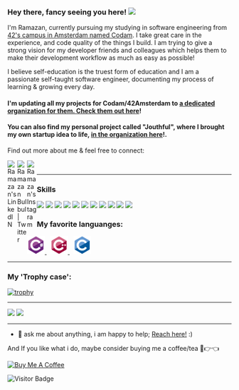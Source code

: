 ### Hey there, fancy seeing you here! <img src="https://raw.githubusercontent.com/aemmadi/aemmadi/master/wave.gif" width="30px">

I'm Ramazan, currently pursuing my studying in software engineering from [42's campus in Amsterdam named Codam](https://www.codam.nl/). I take great care in the experience, and code quality of the things I build. I am trying to give a strong vision for my developer friends and colleagues which helps them to make their development workflow as much as easy as possible!

I believe self-education is the truest form of education and I am a passionate self-taught software engineer, documenting my process of learning & growing every day.

#### I'm updating all my projects for Codam/42Amsterdam to [a dedicated organization for them. Check them out here](https://github.com/42Codam/Index)!
#### You can also find my personal project called "Jouthful", where I brought my own startup idea to life, [in the organization here](https://github.com/42Codam/Index)!.


Find out more about me & feel free to connect:

<a href="https://www.linkedin.com/in/rbulbul/">
  <img align="left" alt="Ramazan's LinkedIN" width="22px" src="https://raw.githubusercontent.com/peterthehan/peterthehan/master/assets/linkedin.svg" />
</a>
<a href="https://twitter.com/">
  <img align="left" alt="Ramazan Bulbul | Twitter" width="22px" src="https://raw.githubusercontent.com/peterthehan/peterthehan/master/assets/twitter.svg" />
</a>
<a href="https://www.instagram.com/">
  <img align="left" alt="Ramazan's Instagram" width="22px" src="https://raw.githubusercontent.com/hussainweb/hussainweb/main/icons/instagram.png" />
</a>
<br/>

---

### Skills
<img src="https://img.shields.io/badge/c%20-A8B9CC.svg?&style=for-the-badge&logo=c&logoColor=FFFFFF"/> <img src="https://img.shields.io/badge/c%23-%23239120.svg?style=for-the-badge&logo=c-sharp&logoColor=white"/> <img src="https://img.shields.io/badge/azure-%230072C6.svg?style=for-the-badge&logo=microsoftazure&logoColor=white"/> <img src="https://img.shields.io/badge/python%20-3776AB.svg?&style=for-the-badge&logo=python&logoColor=FFFFFF"/> <img src="https://img.shields.io/badge/sqlite-%2307405e.svg?style=for-the-badge&logo=sqlite&logoColor=white"/> <img src="https://img.shields.io/badge/javascript-%23323330.svg?style=for-the-badge&logo=javascript&logoColor=%23F7DF1E"/> <img src="https://img.shields.io/badge/flask-%23000.svg?style=for-the-badge&logo=flask&logoColor=white"/> <img src="https://img.shields.io/badge/git%20-F050532.svg?&style=for-the-badge&logo=git&logoColor=FFFFFF"/> <img src="https://img.shields.io/badge/vscode%20-007ACC.svg?&style=for-the-badge&logo=slack&logoColor=FFFFFF"/> <img src="https://img.shields.io/badge/docker-%230db7ed.svg?style=for-the-badge&logo=docker&logoColor=white"/> <img src="https://img.shields.io/badge/slack%20-4A154B.svg?&style=for-the-badge&logo=slack&logoColor=FFFFFF"/>


### My favorite languanges:


<p align="left">
  <a href="https://www.w3schools.com/cs/" target="_blank"> 
    <img src="https://raw.githubusercontent.com/devicons/devicon/master/icons/csharp/csharp-original.svg" alt="csharp" width="40" height="40"/> 
  </a>
   &nbsp;
  <a href="https://www.w3schools.com/cpp/" target="_blank"> 
    <img src="https://raw.githubusercontent.com/devicons/devicon/master/icons/cplusplus/cplusplus-original.svg" alt="cplusplus" width="40" height="40"/> 
  </a>
   &nbsp;
  <a href="https://www.w3schools.com/cpp/" target="_blank"> 
    <img src="https://raw.githubusercontent.com/devicons/devicon/master/icons/c/c-original.svg" alt="c" width="40" height="40"/> 
  </a>
 </p>

---

### My 'Trophy case':

[![trophy](https://github-profile-trophy.vercel.app/?username=rbulbul&theme=onedark)](https://github.com/ryo-ma/github-profile-trophy)

<!-- ![alt-text](https://emoji.gg/assets/emoji/9879_hackerman.gif) -->

---

<p float="left">
  <img src="https://github-readme-stats.vercel.app/api?username=rbulbul&theme=dark&show_icons=true" height="175"/>
  <img src="https://github-readme-stats.vercel.app/api/top-langs/?username=rbulbul&theme=dark&layout=compact" height="175"/> 
</p>

---
- 💬 ask me about anything, i am happy to help; [Reach here!](mailto:29.rbulbul@gmail.com) :)

And If you like what i do, maybe consider buying me a coffee/tea 🥺👉👈

<a href="https://www.buymeacoffee.com/2IBLV2wH8k" target="_blank"><img src="https://cdn.buymeacoffee.com/buttons/v2/default-red.png" alt="Buy Me A Coffee" width="150" ></a> 



![Visitor Badge](https://visitor-badge.laobi.icu/badge?page_id=rbulbul.rbulbul)
